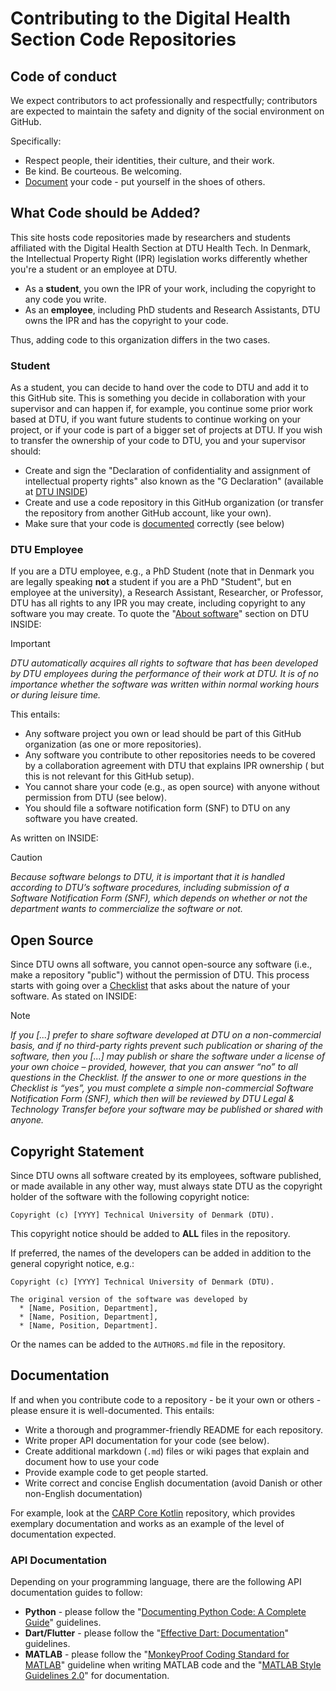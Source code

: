 # Contributing to the Digital Health Section Code Repositories

## Code of conduct

We expect contributors to act professionally and respectfully; contributors are expected to maintain the safety and dignity of the social environment on GitHub. 

Specifically:

* Respect people, their identities, their culture, and their work.
* Be kind. Be courteous. Be welcoming.
* [Document](#Document) your code - put yourself in the shoes of others.

## What Code should be Added?

This site hosts code repositories made by researchers and students affiliated with the Digital Health Section at DTU Health Tech. In Denmark, the Intellectual Property Right (IPR) legislation works differently whether you're a student or an employee at DTU.

* As a **student**, you own the IPR of your work, including the copyright to any code you write.
* As an **employee**, including PhD students and Research Assistants, DTU owns the IPR and has the copyright to your code.

Thus, adding code to this organization differs in the two cases.

### Student

As a student, you can decide to hand over the code to DTU and add it to this GitHub site. This is something you decide in collaboration with your supervisor and can happen if, for example, you continue some prior work based at DTU, if you want future students to continue working on your project, or if your code is part of a bigger set of projects at DTU. If you wish to transfer the ownership of your code to DTU, you and your supervisor should:

* Create and sign the "Declaration of confidentiality and assignment of intellectual property rights" also known as the "G Declaration" (available at [DTU INSIDE](https://www.inside.dtu.dk/en/medarbejder/forskning-innovation-og-raadgivning/forskningssamarbejde-jura-og-kontraktforhold/for-kontraktansvarlige/download-templates?rfb=eyJ2IjoxLCJwIjpmYWxzZSwiZGV2IjoiIiwidWlkIjoiMjYzMTA5ODgtYWViOS00YzAyLWI1ZWQtNDg0NDIwZTZjZGJhIiwic2NwIjoiaW50ZXJuYWwiLCJrYmlkIjozNTAsInNpZCI6ImFKTktQcFJWLW5KQ0FqZnJCWkFqSnciLCJhaWQiOjUzMzI3MDQsInNlY2lkIjoxNTQ3ODMwNTgsInN0Ijoid2ViX3NjcmFwZSIsInQiOiJzZWFyY2gifQ))
* Create and use a code repository in this GitHub organization (or transfer the repository from another GitHub account, like your own).
* Make sure that your code is [documented](#Documentation) correctly (see below)

### DTU Employee

If you are a DTU employee, e.g., a PhD Student (note that in Denmark you are legally speaking **not** a student if you are a PhD "Student", but en employee at the university), a Research Assistant, Researcher, or Professor, DTU has all rights to any IPR you may create, including copyright to any software you may create. To quote the "[About software](https://www.inside.dtu.dk/en/medarbejder/forskning-innovation-og-raadgivning/forskningssamarbejde-jura-og-kontraktforhold/om-software)" section on DTU INSIDE:

> [!IMPORTANT]
> _DTU automatically acquires all rights to software that has been developed by DTU employees during the performance of their work at DTU. It is of no importance whether the software was written within normal working hours or during leisure time._

This entails:

* Any software project you own or lead should be part of this GitHub organization (as one or more repositories).
* Any software you contribute to other repositories needs to be covered by a collaboration agreement with DTU that explains IPR ownership ( but this is not relevant for this GitHub setup).
* You cannot share your code (e.g., as open source) with anyone without permission from DTU (see below).
* You should file a software notification form (SNF) to DTU on any software you have created.

As written on INSIDE:

> [!CAUTION]
> _Because software belongs to DTU, it is important that it is handled according to DTU’s software procedures, including submission of a Software Notification Form (SNF), which depends on whether or not the department wants to commercialize the software or not._


## Open Source

Since DTU owns all software, you cannot open-source any software (i.e., make a repository "public") without the permission of DTU. This process starts with going over a [Checklist](https://www.inside.dtu.dk/-/media/dtu-inside/medarbejder/forskning-innovation-raadgivning/forskningssamarbejde-jura-og-kontraktforhold/software/checklist-software_rev-23-04-2024.docx) that asks about the nature of your software. As stated on INSIDE:

> [!NOTE]
> _If you [...] prefer to share software developed at DTU on a non-commercial basis, and if no third-party rights prevent such publication or sharing of the software, then you [...] may publish or share the software under a license of your own choice – provided, however, that you can answer “no” to all questions in the Checklist._
> _If the answer to one or more questions in the Checklist is “yes”, you must complete a simple non-commercial Software Notification Form (SNF), which then will be reviewed by DTU Legal & Technology Transfer before your software may be published or shared with anyone._

## Copyright Statement

Since DTU owns all software created by its employees, software published, or made available in any other way, must always state DTU as the copyright holder of the software with the following copyright notice:

```
Copyright (c) [YYYY] Technical University of Denmark (DTU).
```
This copyright notice should be added to **ALL** files in the repository.

If preferred, the names of the developers can be added in addition to the general copyright notice, e.g.:

```
Copyright (c) [YYYY] Technical University of Denmark (DTU).

The original version of the software was developed by
  * [Name, Position, Department],
  * [Name, Position, Department],
  * [Name, Position, Department]. 
```

Or the names can be added to the `AUTHORS.md` file in the repository.


## Documentation

If and when you contribute code to a repository - be it your own or others - please ensure it is well-documented. This entails:

* Write a thorough and programmer-friendly README for each repository.
* Write proper API documentation for your code (see below).
* Create additional markdown (`.md`) files or wiki pages that explain and document how to use your code
* Provide example code to get people started.
* Write correct and concise English documentation (avoid Danish or other non-English documentation)

For example, look at the [CARP Core Kotlin](https://github.com/cph-cachet/carp.core-kotlin) repository, which provides exemplary documentation and works as an example of the level of documentation expected.

### API Documentation

Depending on your programming language, there are the following API documentation guides to follow:

* **Python** - please follow the "[Documenting Python Code: A Complete Guide](https://realpython.com/documenting-python-code/)" guidelines.
* **Dart/Flutter** - please follow the "[Effective Dart: Documentation](https://dart.dev/effective-dart/documentation#doc-comments)" guidelines.
* **MATLAB** - please follow the "[MonkeyProof Coding Standard for MATLAB](https://doc.monkeyproofsolutions.nl/code-checker-for-matlab/monkeyproof-coding-standard-for-matlab/title.html)" guideline when writing MATLAB code and the "[MATLAB Style Guidelines 2.0](https://nl.mathworks.com/matlabcentral/fileexchange/46056-matlab-style-guidelines-2-0)" for documentation.
